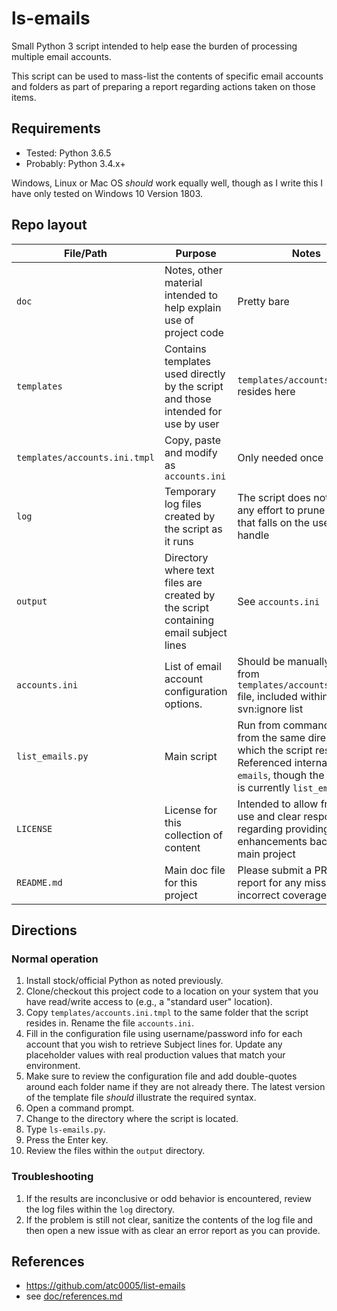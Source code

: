 # ls-emails

Small Python 3 script intended to help ease the burden of processing multiple
email accounts.

This script can be used to mass-list the contents of specific
email accounts and folders as part of preparing a report regarding actions
taken on those items.

## Requirements

- Tested: Python 3.6.5
- Probably: Python 3.4.x+

Windows, Linux or Mac OS *should* work equally well, though as I write this I
have only tested on Windows 10 Version 1803.

## Repo layout

File/Path | Purpose | Notes
--------- | ------- | -----
`doc` | Notes, other material intended to help explain use of project code | Pretty bare
`templates` | Contains templates used directly by the script and those intended for use by user | `templates/accounts.ini.tmpl` resides here
`templates/accounts.ini.tmpl` | Copy, paste and modify as `accounts.ini` | Only needed once
`log` | Temporary log files created by the script as it runs | The script does not make any effort to prune old files, that falls on the user to handle
`output` | Directory where text files are created by the script containing email subject lines | See `accounts.ini`
`accounts.ini` | List of email account configuration options. | Should be manually created from `templates/accounts.ini.tmpl` file, included within svn:ignore list
`list_emails.py` | Main script | Run from command-line from the same directory in which the script resides. Referenced internally as `ls-emails`, though the filename is currently `list_emails.py`
`LICENSE` | License for this collection of content | Intended to allow freedom of use and clear responsibility regarding providing enhancements back to the main project
`README.md` | Main doc file for this project | Please submit a PR or bug report for any missing or incorrect coverage

## Directions

### Normal operation

1. Install stock/official Python as noted previously.
1. Clone/checkout this project code to a location on your system that you have
   read/write access to (e.g., a "standard user" location).
1. Copy `templates/accounts.ini.tmpl` to the same folder that the script
   resides in. Rename the file `accounts.ini`.
1. Fill in the configuration file using username/password info for each
   account that you wish to retrieve Subject lines for. Update any placeholder
   values with real production values that match your environment.
1. Make sure to review the configuration file and add double-quotes around
   each folder name if they are not already there. The latest version of the
   template file *should* illustrate the required syntax.
1. Open a command prompt.
1. Change to the directory where the script is located.
1. Type `ls-emails.py`.
1. Press the Enter key.
1. Review the files within the `output` directory.

### Troubleshooting

1. If the results are inconclusive or odd behavior is encountered, review
   the log files within the `log` directory.
1. If the problem is still not clear, sanitize the contents of the log file
   and then open a new issue with as clear an error report as you can provide.

## References

- <https://github.com/atc0005/list-emails>
- see [doc/references.md](doc/references.md)
